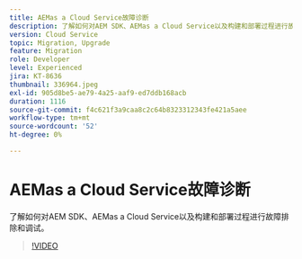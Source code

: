 ```yaml
---
title: AEMas a Cloud Service故障诊断
description: 了解如何对AEM SDK、AEMas a Cloud Service以及构建和部署过程进行故障排除和调试。
version: Cloud Service
topic: Migration, Upgrade
feature: Migration
role: Developer
level: Experienced
jira: KT-8636
thumbnail: 336964.jpeg
exl-id: 905d8be5-ae79-4a25-aaf9-ed7ddb168acb
duration: 1116
source-git-commit: f4c621f3a9caa8c2c64b8323312343fe421a5aee
workflow-type: tm+mt
source-wordcount: '52'
ht-degree: 0%

---
```


# AEMas a Cloud Service故障诊断

了解如何对AEM SDK、AEMas a Cloud Service以及构建和部署过程进行故障排除和调试。

>[!VIDEO](https://video.tv.adobe.com/v/336964?quality=12&learn=on)
